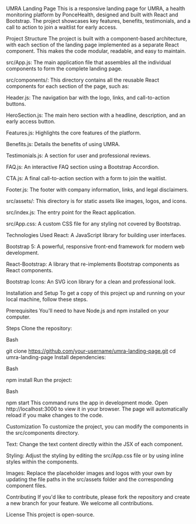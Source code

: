 UMRA Landing Page
This is a responsive landing page for UMRA, a health monitoring platform by PonceHealth, designed and built with React and Bootstrap. The project showcases key features, benefits, testimonials, and a call to action to join a waitlist for early access.

Project Structure
The project is built with a component-based architecture, with each section of the landing page implemented as a separate React component. This makes the code modular, readable, and easy to maintain.

src/App.js: The main application file that assembles all the individual components to form the complete landing page.

src/components/: This directory contains all the reusable React components for each section of the page, such as:

Header.js: The navigation bar with the logo, links, and call-to-action buttons.

HeroSection.js: The main hero section with a headline, description, and an early access button.

Features.js: Highlights the core features of the platform.

Benefits.js: Details the benefits of using UMRA.

Testimonials.js: A section for user and professional reviews.

FAQ.js: An interactive FAQ section using a Bootstrap Accordion.

CTA.js: A final call-to-action section with a form to join the waitlist.

Footer.js: The footer with company information, links, and legal disclaimers.

src/assets/: This directory is for static assets like images, logos, and icons.

src/index.js: The entry point for the React application.

src/App.css: A custom CSS file for any styling not covered by Bootstrap.

Technologies Used
React: A JavaScript library for building user interfaces.

Bootstrap 5: A powerful, responsive front-end framework for modern web development.

React-Bootstrap: A library that re-implements Bootstrap components as React components.

Bootstrap Icons: An SVG icon library for a clean and professional look.

Installation and Setup
To get a copy of this project up and running on your local machine, follow these steps.

Prerequisites
You'll need to have Node.js and npm installed on your computer.

Steps
Clone the repository:

Bash

git clone https://github.com/your-username/umra-landing-page.git
cd umra-landing-page
Install dependencies:

Bash

npm install
Run the project:

Bash

npm start
This command runs the app in development mode. Open http://localhost:3000 to view it in your browser. The page will automatically reload if you make changes to the code.

Customization
To customize the project, you can modify the components in the src/components directory.

Text: Change the text content directly within the JSX of each component.

Styling: Adjust the styling by editing the src/App.css file or by using inline styles within the components.

Images: Replace the placeholder images and logos with your own by updating the file paths in the src/assets folder and the corresponding component files.

Contributing
If you'd like to contribute, please fork the repository and create a new branch for your feature. We welcome all contributions.

License
This project is open-source.
